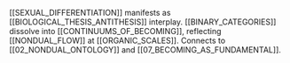 [[SEXUAL_DIFFERENTIATION]] manifests as [[BIOLOGICAL_THESIS_ANTITHESIS]] interplay. [[BINARY_CATEGORIES]] dissolve into [[CONTINUUMS_OF_BECOMING]], reflecting [[NONDUAL_FLOW]] at [[ORGANIC_SCALES]]. Connects to [[02_NONDUAL_ONTOLOGY]] and [[07_BECOMING_AS_FUNDAMENTAL]].